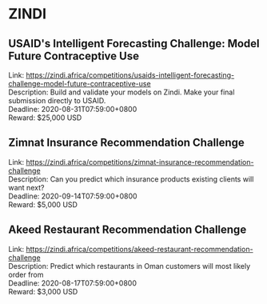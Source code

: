 # ZINDI



## USAID's Intelligent Forecasting Challenge: Model Future Contraceptive Use

Link: https://zindi.africa/competitions/usaids-intelligent-forecasting-challenge-model-future-contraceptive-use  
Description: Build and validate your models on Zindi. Make your final submission directly to USAID.  
Deadline: 2020-08-31T07:59:00+0800  
Reward: $25,000 USD  


## Zimnat Insurance Recommendation Challenge

Link: https://zindi.africa/competitions/zimnat-insurance-recommendation-challenge  
Description: Can you predict which insurance products existing clients will want next?  
Deadline: 2020-09-14T07:59:00+0800  
Reward: $5,000 USD  


## Akeed Restaurant Recommendation Challenge

Link: https://zindi.africa/competitions/akeed-restaurant-recommendation-challenge  
Description: Predict which restaurants in Oman customers will most likely order from   
Deadline: 2020-08-17T07:59:00+0800  
Reward: $3,000 USD  

